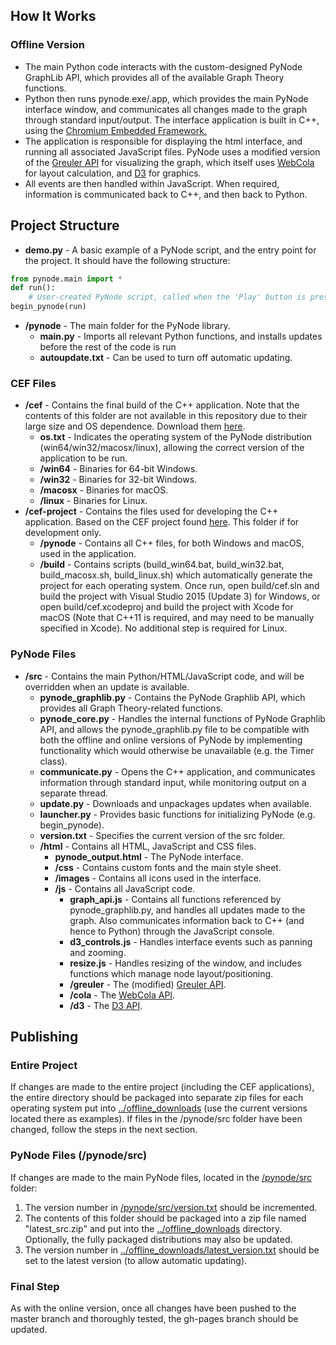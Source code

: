 ## How It Works
### Offline Version
* The main Python code interacts with the custom-designed PyNode GraphLib API, which provides all of the available Graph Theory functions.
* Python then runs pynode.exe/.app, which provides the main PyNode interface window, and communicates all changes made to the graph through standard input/output. The interface application is built in C++, using the <a href="https://bitbucket.org/chromiumembedded/cef">Chromium Embedded Framework.</a>
* The application is responsible for displaying the html interface, and running all associated JavaScript files. PyNode uses a modified version of the <a href="https://github.com/maurizzzio/greuler">Greuler API</a> for visualizing the graph, which itself uses <a href="https://github.com/tgdwyer/WebCola">WebCola</a> for layout calculation, and <a h href="https://github.com/d3/d3">D3</a> for graphics.
* All events are then handled within JavaScript. When required, information is communicated back to C++, and then back to Python.

## Project Structure
* **demo.py** - A basic example of a PyNode script, and the entry point for the project. It should have the following structure:
```Python
from pynode.main import *
def run():
    # User-created PyNode script, called when the 'Play' button is pressed
begin_pynode(run)
```
* **/pynode** - The main folder for the PyNode library.
  * **main.py** - Imports all relevant Python functions, and installs updates before the rest of the code is run
  * **autoupdate.txt** - Can be used to turn off automatic updating.
### CEF Files
  * **/cef** - Contains the final build of the C++ application. Note that the contents of this folder are not available in this repository due to their large size and OS dependence. Download them <a href="http://www.alexsocha.com/pynode#download">here</a>.
    * **os.txt** - Indicates the operating system of the PyNode distribution (win64/win32/macosx/linux), allowing the correct version of the application to be run.
    * **/win64** - Binaries for 64-bit Windows.
    * **/win32** - Binaries for 32-bit Windows.
    * **/macosx** - Binaries for macOS.
    * **/linux** - Binaries for Linux.
  * **/cef-project** - Contains the files used for developing the C++ application. Based on the CEF project found <a href="https://bitbucket.org/chromiumembedded/cef-project">here</a>. This folder if for development only.
    * **/pynode** - Contains all C++ files, for both Windows and macOS, used in the application.
    * **/build** - Contains scripts (build_win64.bat, build_win32.bat, build_macosx.sh, build_linux.sh) which automatically generate the project for each operating system. Once run, open build/cef.sln and build the project with Visual Studio 2015 (Update 3) for Windows, or open build/cef.xcodeproj and build the project with Xcode for macOS (Note that C++11 is required, and may need to be manually specified in Xcode). No additional step is required for Linux.
### PyNode Files
  * **/src** - Contains the main Python/HTML/JavaScript code, and will be overridden when an update is available.
    * **pynode_graphlib.py** - Contains the PyNode Graphlib API, which provides all Graph Theory-related functions.
    * **pynode_core.py** - Handles the internal functions of PyNode Graphlib API, and allows the pynode_graphlib.py file to be compatible with both the offline and online versions of PyNode by implementing functionality which would otherwise be unavailable (e.g. the Timer class).
    * **communicate.py** - Opens the C++ application, and communicates information through standard input, while monitoring output on a separate thread.
    * **update.py** - Downloads and unpackages updates when available.
    * **launcher.py** - Provides basic functions for initializing PyNode (e.g. begin_pynode).
    * **version.txt** - Specifies the current version of the src folder.
    * **/html** - Contains all HTML, JavaScript and CSS files.
      * **pynode_output.html** - The PyNode interface.
      * **/css** - Contains custom fonts and the main style sheet.
      * **/images** - Contains all icons used in the interface.
      * **/js** - Contains all JavaScript code.
        * **graph_api.js** - Contains all functions referenced by pynode_graphlib.py, and handles all updates made to the graph. Also communicates information back to C++ (and hence to Python) through the JavaScript console.
        * **d3_controls.js** - Handles interface events such as panning and zooming.
        * **resize.js** - Handles resizing of the window, and includes functions which manage node layout/positioning.
        * **/greuler** - The (modified) <a href="https://github.com/maurizzzio/greuler">Greuler API</a>.
        * **/cola** - The <a href="https://github.com/tgdwyer/WebCola">WebCola API</a>.
        * **/d3** - The <a href="https://github.com/d3/d3">D3 API</a>.

## Publishing
### Entire Project
If changes are made to the entire project (including the CEF applications), the entire directory should be packaged into separate zip files for each operating system put into <a href="https://github.com/alexsocha/pynode/tree/master/offline_downloads">../offline_downloads</a> (use the current versions located there as examples).
If files in the /pynode/src folder have been changed, follow the steps in the next section.
### PyNode Files (/pynode/src)
If changes are made to the main PyNode files, located in the <a href="https://github.com/alexsocha/pynode/tree/master/offline_src/pynode/src">/pynode/src</a> folder:
1. The version number in <a href="https://github.com/alexsocha/pynode/blob/master/offline_src/pynode/src/version.txt">/pynode/src/version.txt</a> should be incremented. 
2. The contents of this folder should be packaged into a zip file named "latest_src.zip" and put into the <a href="https://github.com/alexsocha/pynode/tree/master/offline_downloads">../offline_downloads</a> directory. Optionally, the fully packaged distributions may also be updated.
3. The version number in <a href="https://github.com/alexsocha/pynode/tree/master/offline_downloads/latest_version.txt">../offline_downloads/latest_version.txt</a> should be set to the latest version (to allow automatic updating).
### Final Step
As with the online version, once all changes have been pushed to the master branch and thoroughly tested, the gh-pages branch should be updated.

